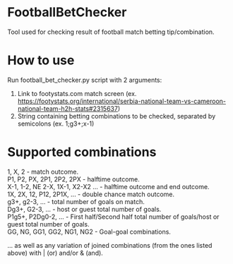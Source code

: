 # FootballBetChecker
Tool used for checking result of football match betting tip/combination.
# How to use
Run football_bet_checker.py script with 2 arguments:
1. Link to footystats.com match screen (ex. https://footystats.org/international/serbia-national-team-vs-cameroon-national-team-h2h-stats#2315637)
2. String containing betting combinations to be checked, separated by semicolons (ex. 1;g3+;x-1)
# Supported combinations
1, X, 2 - match outcome.  
P1, P2, PX, 2P1, 2P2, 2PX - halftime outcome.  
X-1, 1-2, NE 2-X, 1X-1, X2-X2 ... - halftime outcome and end outcome.  
1X, 2X, 12, P12, 2P1X, ... - double chance match outcome.  
g3+, g2-3, ... - total number of goals on match.  
Dg3+, G2-3, ... - host or guest total number of goals.  
P1g5+, P2Dg0-2, ... - First half/Second half total number of goals/host or guest total number of goals.  
GG, NG, GG1, GG2, NG1, NG2 - Goal-goal combinations.  

  
... as well as any variation of joined combinations (from the ones listed above) with | (or) and/or & (and).
